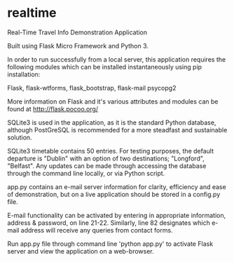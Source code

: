 # realtime
Real-Time Travel Info Demonstration Application

Built using Flask Micro Framework and Python 3.

In order to run successfully from a local server, this application requires the following modules which can be installed instantaneously using pip installation:

Flask,
flask-wtforms,
flask_bootstrap,
flask-mail
psycopg2

More information on Flask and it's various attributes and modules can be found at http://flask.pocoo.org/

SQLite3 is used in the application, as it is the standard Python database, although PostGreSQL is recommended for a more steadfast and sustainable solution. 

SQLite3 timetable contains 50 entries. For testing purposes, the default departure is "Dublin" with an option of two destinations; "Longford", "Belfast". Any updates can be made through accessing the database through the command line locally, or via Python script.

app.py contains an e-mail server information for clarity, efficiency and ease of demonstration, but on a live application should be stored in a config.py file.

E-mail functionality can be activated by entering in appropriate information, address & password, on line 21-22. Similarly, line 82 designates which e-mail address will receive any queries from contact forms.

Run app.py file through command line 'python app.py' to activate Flask server and view the application on a web-browser.
